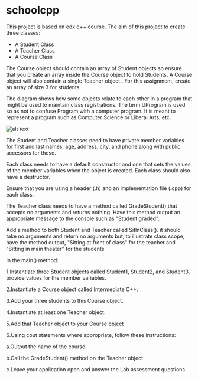 # schoolcpp
This project is based on edx c++ course.
The aim of this project to create three classes:
* A Student Class
* A Teacher Class
* A Course Class

The Course object should contain an array of Student objects so ensure that you create an array inside the Course object to hold Students. A Course object will also contain a single Teacher object..  For this assignment, create an array of size 3 for students. 

The diagram shows how some objects relate to each other in a program that might be used to maintain class registrations.  The term UProgram is used so as not to confuse Program with a computer program.  It is meant to represent a program such as Computer Science or Liberal Arts, etc.

![alt text](https://prod-edxapp.edx-cdn.org/assets/courseware/v1/bed8a92c9e90e53a3f097cafa30a59da/asset-v1:Microsoft+DEV210.2x+1T2018+type@asset+block/Mod_5_Classes.png)

The Student and Teacher classes need to have private member variables for first and last names, age, address, city, and phone along with public accessors for these.

Each class needs to have a default constructor and one that sets the values of the member variables when the object is created.  Each class should also have a destructor.

Ensure that you are using a header (.h) and an implementation file (.cpp) for each class.

The Teacher class needs to have a method called GradeStudent() that accepts no arguments and returns nothing.  Have this method output an appropriate message to the console such as "Student graded".

Add a method to both Student and Teacher called SitInClass().  it should take no arguments and return no arguments but, to illustrate class scope, have the method output, "Sitting at front of class" for the teacher and "Sitting in main theater" for the students.

In the main() method:

1.Instantiate three Student objects called Student1, Student2, and Student3, provide values for the member variables.

2.Instantiate a Course object called Intermediate C++.

3.Add your three students to this Course object.

4.Instantiate at least one Teacher object.

5.Add that Teacher object to your Course object

6.Using cout statements where appropriate, follow these instructions:

a.Output the name of the course

b.Call the GradeStudent() method on the Teacher object

c.Leave your application open and answer the Lab assessment questions
